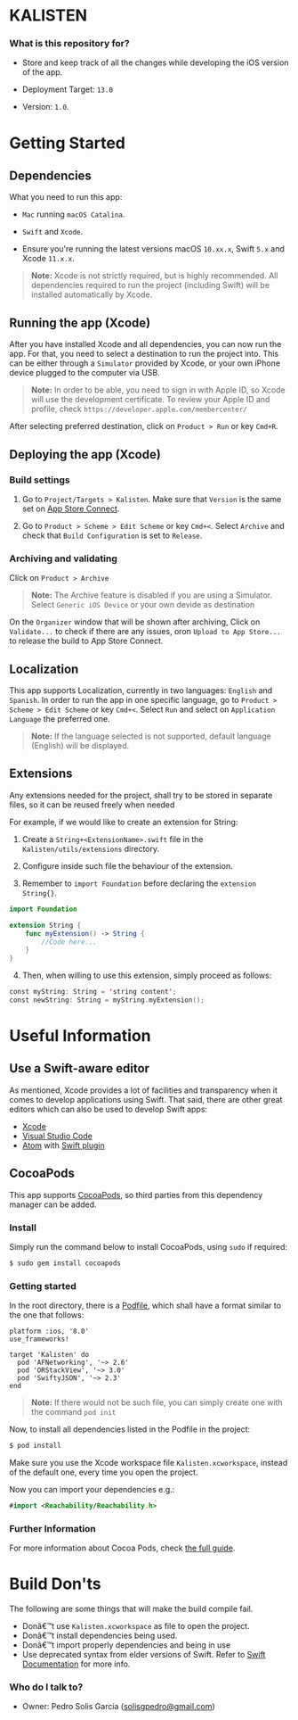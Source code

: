 # KALISTEN #

### What is this repository for? ###

* Store and keep track of all the changes while developing the iOS version of the app.

* Deployment Target: `13.0`
* Version: `1.0`.

# Getting Started
## Dependencies
What you need to run this app:

* `Mac` running `macOS Catalina`.

* `Swift` and `Xcode`.

* Ensure you're running the latest versions macOS `10.xx.x`, Swift `5.x` and Xcode `11.x.x`.


> **Note:** Xcode is not strictly required, but is highly recommended. All dependencies required to run the project (including Swift) will be installed automatically by Xcode.

## Running the app (Xcode)
After you have installed Xcode and all dependencies, you can now run the app. For that, you need to select a destination to run the project into. This can be either through a `Simulator` provided by Xcode, or your own iPhone device plugged to the computer via USB.

> **Note:** In order to be able, you need to sign in with Apple ID, so Xcode will use the development certificate. To review your Apple ID and profile, check `https://developer.apple.com/membercenter/`

After selecting preferred destination, click on `Product > Run` or key `Cmd+R`.

## Deploying the app (Xcode)
### Build settings
1) Go to `Project/Targets > Kalisten`. Make sure that `Version` is the same set on [App Store Connect](https://appstoreconnect.apple.com/).

2) Go to `Product > Scheme > Edit Scheme` or key `Cmd+<`. Select `Archive` and check that `Build Configuration` is set to `Release`.

### Archiving and validating
Click on `Product > Archive`

> **Note:** The Archive feature is disabled if you are using a Simulator. Select `Generic iOS Device` or your own devide as destination

On the `Organizer` window that will be shown after archiving, Click on `Validate...` to check if there are any issues, oron `Upload to App Store...` to release the build to App Store Connect.

## Localization
This app supports Localization, currently in two languages: `English` and `Spanish`. In order to run the app in one specific language, go to `Product > Scheme > Edit Scheme` or key `Cmd+<`. Select `Run` and select on `Application Language` the preferred one.

> **Note:** If the language selected is not supported, default language (English) will be displayed.


## Extensions
Any extensions needed for the project, shall try to be stored in separate files, so it can be reused freely when needed

For example, if we would like to create an extension for String:

1) Create a `String+<ExtensionName>.swift` file in the `Kalisten/utils/extensions` directory.

2) Configure inside such file the behaviour of the extension.

3) Remember to `import Foundation` before declaring the `extension String{}`.

```swift
import Foundation

extension String {
    func myExtension() -> String {
        //Code here...
    }
}
```

4) Then, when willing to use this extension, simply proceed as follows:

```swift
const myString: String = 'string content';
const newString: String = myString.myExtension();
```

# Useful Information
## Use a Swift-aware editor
As mentioned, Xcode provides a lot of facilities and transparency when it comes to develop applications using Swift. That said, there are other great editors which can also be used to develop Swift apps:

* [Xcode](https://apps.apple.com/us/app/xcode/id497799835?mt=12)
* [Visual Studio Code](https://code.visualstudio.com/)
* [Atom](https://atom.io/) with [Swift plugin](https://atom.io/packages/language-swift)


## CocoaPods
This app supports [CocoaPods](https://cocoapods.org), so third parties from this dependency manager can be added.

### Install
Simply run the command below to install CocoaPods, using `sudo` if required:

```bash
$ sudo gem install cocoapods
```

### Getting started
In the root directory, there is a [Podfile](https://bitbucket.org/pedrosolisg/kalisten-ios/src/master/Podfile), which shall have a format similar to the one that follows:

```pod
platform :ios, '8.0'
use_frameworks!

target 'Kalisten' do
  pod 'AFNetworking', '~> 2.6'
  pod 'ORStackView', '~> 3.0'
  pod 'SwiftyJSON', '~> 2.3'
end
```


> **Note:** If there would not be such file, you can simply create one with the command `pod init`

Now, to install all dependencies listed in the Podfile in the project:

```bash
$ pod install
```
Make sure you use the Xcode workspace file `Kalisten.xcworkspace`, instead of the default one, every time you open the project.

Now you can import your dependencies e.g.:

```swift
#import <Reachability/Reachability.h>
```

### Further Information
For more information about Cocoa Pods, check [the full guide](https://guides.cocoapods.org/using/getting-started.html#getting-started).


# Build Don'ts
The following are some things that will make the build compile fail.

- Donâ€™t use `Kalisten.xcworkspace` as file to open the project.
- Donâ€™t install dependencies being used.
- Donâ€™t import properly dependencies and being in use
- Use deprecated syntax from elder versions of Swift. Refer to [Swift Documentation](https://developer.apple.com/documentation/xcode_release_notes/xcode_10_2_release_notes/swift_5_release_notes_for_xcode_10_2) for more info.

### Who do I talk to? ###

* Owner: Pedro Solis Garcia (solisgpedro@gmail.com)
